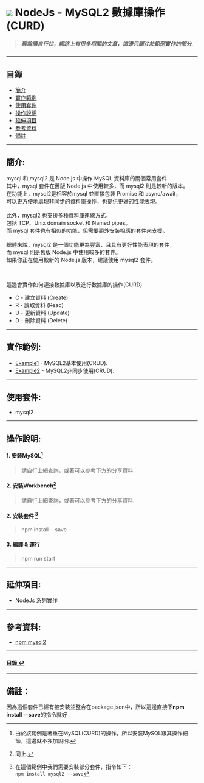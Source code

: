 # ![](https://drive.google.com/uc?id=10INx5_pkhMcYRdx_OO4rXNXxcsvPtBYq) NodeJs - MySQL2 數據庫操作(CURD)
> ##### 理論請自行找，網路上有很多相關的文章，這邊只關注於範例實作的部分.

---

<!--ts-->
## 目錄
* [簡介](#簡介)
* [實作範例](#實作範例)
* [使用套件](#使用套件)
* [操作說明](#操作說明)
* [延伸項目](#延伸項目)
* [參考資料](#參考資料)
* [備註](#備註)
<!--te-->

---

## 簡介:
mysql 和 mysql2 是 Node.js 中操作 MySQL 資料庫的兩個常用套件. <br>
其中，mysql 套件在舊版 Node.js 中使用較多，而 mysql2 則是較新的版本。<br>
在功能上，mysql2是相容於mysql 並直接包裝 Promise 和 async/await，<br>
可以更方便地處理非同步的資料庫操作，也提供更好的性能表現。<br>
<br>
此外，mysql2 也支援多種資料庫連線方式，<br>
包括 TCP、Unix domain socket 和 Named pipes。<br>
而 mysql 套件也有相似的功能，但需要額外安裝相應的套件來支援。<br>
<br>
總體來說，mysql2 是一個功能更為豐富，且具有更好性能表現的套件，<br>
而 mysql 則是舊版 Node.js 中使用較多的套件。<br>
如果你正在使用較新的 Node.js 版本，建議使用 mysql2 套件。<br>

<br>

這邊會實作如何連接數據庫以及進行數據庫的操作(CURD)
- C - 建立資料 (Create)
- R - 讀取資料 (Read)
- U - 更新資料 (Update)
- D - 刪除資料 (Delete)

---

## 實作範例:
- [Example1](https://github.com/RC-Dev-Tech/nodejs-mysql2/blob/main/src/examples/example1.ts) - MySQL2基本使用(CRUD).
- [Example2](https://github.com/RC-Dev-Tech/nodejs-mysql2/blob/main/src/examples/example2.ts) - MySQL2非同步使用(CRUD).

---

## 使用套件:
- mysql2

---

## 操作說明:
#### 1. 安裝MySQL[^1]
> 請自行上網查詢，或著可以參考下方的分享資料.
#### 2. 安裝Workbench[^2]
> 請自行上網查詢，或著可以參考下方的分享資料.
#### 2. 安裝套件 [^3]
> npm install --save
#### 3. 編譯 & 運行
> npm run start

---

## 延伸項目:
* [NodeJs 系列實作](https://github.com/RC-Dev-Tech/nodejs-index) <br>

---

## 參考資料:
* [npm mysql2](https://npm.io/package/mysql2) <br>

---

<!--ts-->
#### [目錄 ↩](#目錄)
<!--te-->

---

## 備註：
[^1]: 由於該範例是著重在MySQL(CURD)的操作，所以安裝MySQL跟其操作細節，這邊就不多加說明.
[^2]: 同上.
[^3]: 在這個範例中我們需要安裝部分套件，指令如下：<br>
`npm install mysql2 --save` 

因為這個套件已經有被安裝並整合在package.json中，所以這邊直接下**npm install --save**的指令就好
